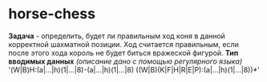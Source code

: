 # horse-chess
**Задача** -  определить, будет ли правильным ход коня в данной корректной шахматной позиции.
Ход считается правильным, если после этого хода король не будет биться вражеской фигурой.
**Тип вводимых данных** *(описание дано с помощью регулярного языка)*
'(W|B)H:(a|...|h)(1|...|8)-(a|...|h)(1|...|8)
 ((W|B)(K|F|H|R|E|P):(a|...|h)(1|...|8))*'